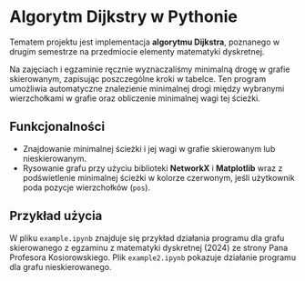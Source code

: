 # Algorytm Dijkstry w Pythonie

Tematem projektu jest implementacja **algorytmu Dijkstra**, poznanego w drugim semestrze na przedmiocie elementy matematyki dyskretnej.  

Na zajęciach i egzaminie ręcznie wyznaczaliśmy minimalną drogę w grafie skierowanym, zapisując poszczególne kroki w tabelce. Ten program umożliwia automatyczne znalezienie minimalnej drogi między wybranymi wierzchołkami w grafie oraz obliczenie minimalnej wagi tej ścieżki.

## Funkcjonalności

- Znajdowanie minimalnej ścieżki i jej wagi w grafie skierowanym lub nieskierowanym.
- Rysowanie grafu przy użyciu biblioteki **NetworkX** i **Matplotlib**  wraz z podświetlenie minimalnej ścieżki w kolorze czerwonym, jeśli użytkownik poda pozycje wierzchołków (`pos`).

## Przykład użycia

W pliku `example.ipynb` znajduje się przykład działania programu dla grafu skierowanego z egzaminu z matematyki dyskretnej (2024) ze strony Pana Profesora Kosiorowskiego. Plik `example2.ipynb` pokazuje działanie programu dla grafu nieskierowanego.



